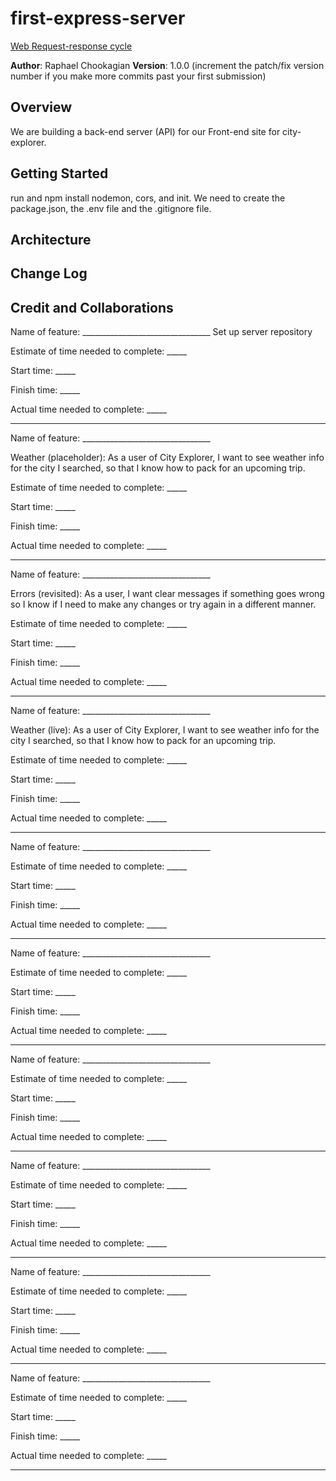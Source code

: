 # first-express-server

[Web Request-response cycle](./Screenshot%202022-10-25%20at%204.38.44%20PM.png)

**Author**: Raphael Chookagian
**Version**: 1.0.0 (increment the patch/fix version number if you make more commits past your first submission)

## Overview

We are building a back-end server (API) for our Front-end site for city-explorer.

## Getting Started

run and npm install nodemon, cors, and init. We need to create the package.json, the .env file and the .gitignore file.

## Architecture
<!-- Provide a detailed description of the application design. What technologies (languages, libraries, etc) you're using, and any other relevant design information. -->

## Change Log
<!-- Use this area to document the iterative changes made to your application as each feature is successfully implemented. Use time stamps. Here's an example:

01-01-2001 4:59pm - Application now has a fully-functional express server, with a GET route for the location resource. -->

## Credit and Collaborations
<!-- Give credit (and a link) to other people or resources that helped you build this application. -->

Name of feature: ________________________________
Set up server repository

Estimate of time needed to complete: _____

Start time: _____

Finish time: _____

Actual time needed to complete: _____

-----------------------------------------------

Name of feature: ________________________________

Weather (placeholder): As a user of City Explorer, I want to see weather info for the city I searched, so that I know how to pack for an upcoming trip.

Estimate of time needed to complete: _____

Start time: _____

Finish time: _____

Actual time needed to complete: _____

-----------------------------------------------

Name of feature: ________________________________

Errors (revisited): As a user, I want clear messages if something goes wrong so I know if I need to make any changes or try again in a different manner.

Estimate of time needed to complete: _____

Start time: _____

Finish time: _____

Actual time needed to complete: _____

-----------------------------------------------

Name of feature: ________________________________

Weather (live): As a user of City Explorer, I want to see weather info for the city I searched, so that I know how to pack for an upcoming trip.

Estimate of time needed to complete: _____

Start time: _____

Finish time: _____

Actual time needed to complete: _____

-----------------------------------------------

Name of feature: ________________________________

Estimate of time needed to complete: _____

Start time: _____

Finish time: _____

Actual time needed to complete: _____

-----------------------------------------------

Name of feature: ________________________________

Estimate of time needed to complete: _____

Start time: _____

Finish time: _____

Actual time needed to complete: _____

-----------------------------------------------

Name of feature: ________________________________

Estimate of time needed to complete: _____

Start time: _____

Finish time: _____

Actual time needed to complete: _____

-----------------------------------------------

Name of feature: ________________________________

Estimate of time needed to complete: _____

Start time: _____

Finish time: _____

Actual time needed to complete: _____

-----------------------------------------------

Name of feature: ________________________________

Estimate of time needed to complete: _____

Start time: _____

Finish time: _____

Actual time needed to complete: _____

-----------------------------------------------

Name of feature: ________________________________

Estimate of time needed to complete: _____

Start time: _____

Finish time: _____

Actual time needed to complete: _____

-----------------------------------------------
